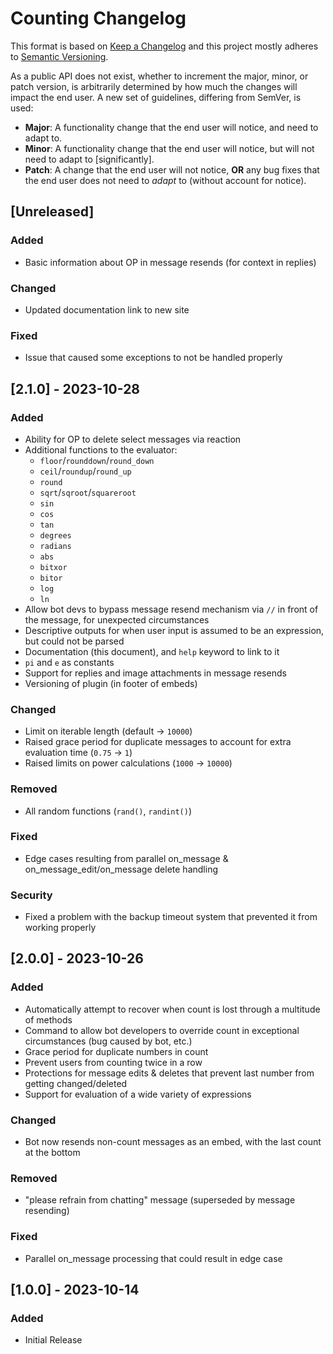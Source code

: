 # Counting Changelog

This format is based on [Keep a Changelog](https://keepachangelog.com/en/1.0.0/) and this project mostly adheres to [Semantic Versioning](https://semver.org/spec/v2.0.0.html).

As a public API does not exist, whether to increment the major, minor, or patch version, is arbitrarily determined by how much the changes will impact the end user. A new set of guidelines, differing from SemVer, is used:

- **Major**: A functionality change that the end user will notice, and need to adapt to.
- **Minor**: A functionality change that the end user will notice, but will not need to adapt to \[significantly\].
- **Patch**: A change that the end user will not notice, **OR** any bug fixes that the end user does not need to *adapt* to (without account for notice).

## [Unreleased]
### Added
- Basic information about OP in message resends (for context in replies)

### Changed
- Updated documentation link to new site

### Fixed
- Issue that caused some exceptions to not be handled properly

## [2.1.0] - 2023-10-28
### Added
- Ability for OP to delete select messages via reaction
- Additional functions to the evaluator:
    - `floor`/`rounddown`/`round_down`
    - `ceil`/`roundup`/`round_up`
    - `round`
    - `sqrt`/`sqroot`/`squareroot`
    - `sin`
    - `cos`
    - `tan`
    - `degrees`
    - `radians`
    - `abs`
    - `bitxor`
    - `bitor`
    - `log`
    - `ln`
- Allow bot devs to bypass message resend mechanism via `//` in front of the message, for unexpected circumstances
- Descriptive outputs for when user input is assumed to be an expression, but could not be parsed
- Documentation (this document), and `help` keyword to link to it
- `pi` and `e` as constants
- Support for replies and image attachments in message resends
- Versioning of plugin (in footer of embeds)

### Changed
- Limit on iterable length (default → `10000`)
- Raised grace period for duplicate messages to account for extra evaluation time (`0.75` → `1`)
- Raised limits on power calculations (`1000` → `10000`)

### Removed
- All random functions (`rand()`, `randint()`)

### Fixed
- Edge cases resulting from parallel on_message & on_message_edit/on_message delete handling

### Security
- Fixed a problem with the backup timeout system that prevented it from working properly

## [2.0.0] - 2023-10-26
### Added
- Automatically attempt to recover when count is lost through a multitude of methods
- Command to allow bot developers to override count in exceptional circumstances (bug caused by bot, etc.)
- Grace period for duplicate numbers in count
- Prevent users from counting twice in a row
- Protections for message edits & deletes that prevent last number from getting changed/deleted
- Support for evaluation of a wide variety of expressions

### Changed
- Bot now resends non-count messages as an embed, with the last count at the bottom

### Removed
- "please refrain from chatting" message (superseded by message resending)

### Fixed
- Parallel on_message processing that could result in edge case

## [1.0.0] - 2023-10-14
### Added
- Initial Release

<!-- Hide ToC entries for ### and under, as those are the repetitive "Added", "Changed", etc -->
<style>
.md-sidebar--secondary .md-nav__list .md-nav__list {display: none}
</style>
